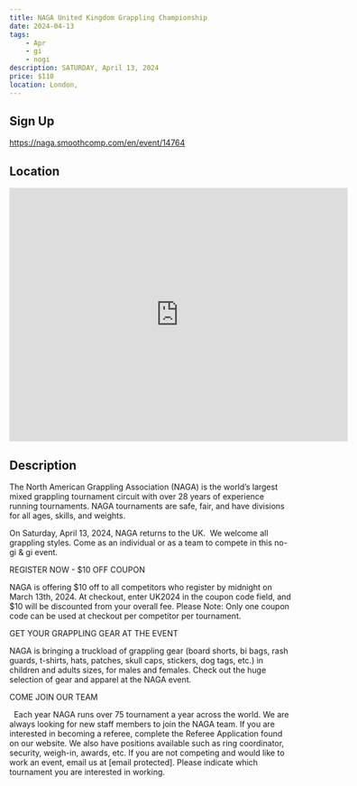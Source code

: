 ```yaml
---
title: NAGA United Kingdom Grappling Championship
date: 2024-04-13
tags:
    - Apr
    - gi 
    - nogi 
description: SATURDAY, April 13, 2024
price: $110
location: London,
---
```

## Sign Up
https://naga.smoothcomp.com/en/event/14764

## Location
<iframe src="https://www.google.com/maps/embed?pb=!1m18!1m12!1m3!1d12345.6789!2d-0.3275089!3d51.5920001!2m3!1f0!2f0!3f0!3m2!1i1024!2i768!4f13.1!3m3!1m2!1s0x0%3A0x0!2z51.5920001!5e0!3m2!1sen!2sus!4v1234567890" width="600" height="450" style="border:0;" allowfullscreen="" loading="lazy"></iframe>

## Description
The North American Grappling Association (NAGA) is the world’s largest mixed grappling tournament circuit with over 28 years of experience running tournaments. NAGA tournaments are safe, fair, and have divisions for all ages, skills, and weights.


On Saturday, April 13, 2024, NAGA returns to the UK.  We welcome all grappling styles. Come as an individual or as a team to compete in this no-gi & gi event.


REGISTER NOW - $10 OFF COUPON


NAGA is offering $10 off to all competitors who register by midnight on March 13th, 2024. At checkout, enter UK2024 in the coupon code field, and $10 will be discounted from your overall fee. Please Note: Only one coupon code can be used at checkout per competitor per tournament.   


GET YOUR GRAPPLING GEAR AT THE EVENT


NAGA is bringing a truckload of grappling gear (board shorts, bi bags, rash guards, t-shirts, hats, patches, skull caps, stickers, dog tags, etc.) in children and adults sizes, for males and females. Check out the huge selection of gear and apparel at the NAGA event.  


COME JOIN OUR TEAM


  Each year NAGA runs over 75 tournament a year across the world. We are always looking for new staff members to join the NAGA team. If you are interested in becoming a referee, complete the Referee Application found on our website. We also have positions available such as ring coordinator, security, weigh-in, awards, etc. If you are not competing and would like to work an event, email us at [email protected]. Please indicate which tournament you are interested in working.